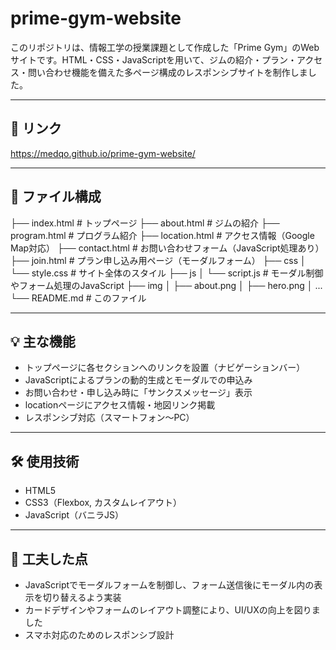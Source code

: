 # prime-gym-website

このリポジトリは、情報工学の授業課題として作成した「Prime Gym」のWebサイトです。HTML・CSS・JavaScriptを用いて、ジムの紹介・プラン・アクセス・問い合わせ機能を備えた多ページ構成のレスポンシブサイトを制作しました。

---

## 🔗 リンク

https://medqo.github.io/prime-gym-website/

---

## 📁 ファイル構成
├── index.html # トップページ
├── about.html # ジムの紹介
├── program.html # プログラム紹介
├── location.html # アクセス情報（Google Map対応）
├── contact.html # お問い合わせフォーム（JavaScript処理あり）
├── join.html # プラン申し込み用ページ（モーダルフォーム）
├── css
│   └── style.css # サイト全体のスタイル
├── js
│   └── script.js # モーダル制御やフォーム処理のJavaScript
├── img
│   ├── about.png
│   ├── hero.png
│   ...
└── README.md # このファイル

---

## 💡 主な機能

- トップページに各セクションへのリンクを設置（ナビゲーションバー）
- JavaScriptによるプランの動的生成とモーダルでの申込み
- お問い合わせ・申し込み時に「サンクスメッセージ」表示
- locationページにアクセス情報・地図リンク掲載
- レスポンシブ対応（スマートフォン〜PC）

---

## 🛠️ 使用技術

- HTML5
- CSS3（Flexbox, カスタムレイアウト）
- JavaScript（バニラJS）

---

## 📌 工夫した点

- JavaScriptでモーダルフォームを制御し、フォーム送信後にモーダル内の表示を切り替えるよう実装
- カードデザインやフォームのレイアウト調整により、UI/UXの向上を図りました
- スマホ対応のためのレスポンシブ設計
